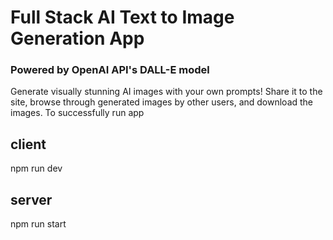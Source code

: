 # Full Stack AI Text to Image Generation App
### Powered by OpenAI API's DALL-E model
Generate visually stunning AI images with your own prompts! Share it to the site, browse through generated images by other users, and download the images. 
To successfully run app  
## client
npm run dev
## server 
npm run start
